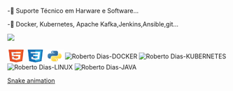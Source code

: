 -🔭 Suporte Técnico em Harware e Software...

-🌱 Docker, Kubernetes, Apache Kafka,Jenkins,Ansible,git...

<div>
<picture>
<source 
  srcset="https://github-readme-stats.vercel.app/api?username=tchevy&show_icons=true&theme=gotham"
  media="(prefers-color-scheme:light)"
/>
<source
  srcset="https://github-readme-stats.vercel.app/api?username=tchevy&show_icons=true"
  media="(prefers-color-scheme: light), (prefers-color-scheme: no-preference)"
/>
<img src="https://github-readme-stats.vercel.app/api?username=tchevy&show_icons=true" />
</picture>
<div>


<div style="display: inline_block"><br>

  <img align="center" alt="Roberto Dias-HTML" height="30" width="40" src="https://raw.githubusercontent.com/devicons/devicon/master/icons/html5/html5-original.svg">
  <img align="center" alt="Roberto Dias-CSS" height="30" width="40" src="https://raw.githubusercontent.com/devicons/devicon/master/icons/css3/css3-original.svg">
  <img align="center" alt="Roberto Dias-PYTHON" height="30" width="40" src="https://raw.githubusercontent.com/devicons/devicon/master/icons/python/python-original.svg">
  <img align="center" alt="Roberto Dias-DOCKER" height="30" whidth="40" src="https://cdn.jsdelivr.net/gh/devicons/devicon/icons/docker/docker-original-wordmark.svg" />
  <img align="center" alt="Roberto Dias-KUBERNETES" height="30" whidth="40" src="https://cdn.jsdelivr.net/gh/devicons/devicon/icons/kubernetes/kubernetes-plain.svg" />
  <img align="center" alt="Roberto Dias-LINUX" height="30" whidth="40" src="https://cdn.jsdelivr.net/gh/devicons/devicon/icons/linux/linux-original.svg" />
  <img align="center" alt="Roberto Dias-JAVA" height="30" whidth="40" src="https://cdn.jsdelivr.net/gh/devicons/devicon/icons/java/java-original.svg" />

  
  [Snake animation](https://github.com/tchevy/tchevy/blob/output/github-contribution-grid-snake.svg)
  
</div>

